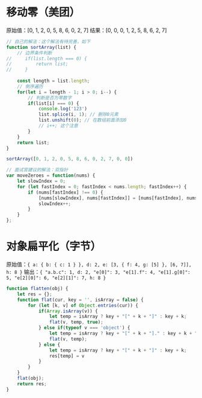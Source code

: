 # 移动零（美团）
原始值：[0, 1, 2, 0, 5, 8, 6, 0, 2, 7]
结果：[0, 0, 0, 1, 2, 5, 8, 6, 2, 7]

```javascript
// 自己的解法：这个解法有待完善，如下
function sortArray(list) {
    // 边界条件判断
//     if(list.length === 0) {
//         return list;
//     }
    
    const length = list.length;
    // 倒序遍历
    for(let i = length - 1; i > 0; i--) {
        // 判断是否为零数字
        if(list[i] === 0) {
            console.log('123')
            list.splice(i, 1); // 删除0元素
            list.unshift(0); // 在数组前面添加0
            // i++; 这个注意
        }
    }
    return list;
}

sortArray([0, 1, 2, 0, 5, 8, 6, 0, 2, 7, 0, 0])

// 面试官建议的解法：双指针
var moveZeroes = function(nums) {
    let slowIndex = 0;
    for (let fastIndex = 0; fastIndex < nums.length; fastIndex++) {
        if (nums[fastIndex] !== 0) {
            [nums[slowIndex], nums[fastIndex]] = [nums[fastIndex], nums[slowIndex]];
            slowIndex++;
        }
    }
};
```

# 对象扁平化（字节）
原始值：`{ a: { b: { c: 1 } }, d: 2, e: [3, { f: 4, g: [5] }, [6, 7]], h: 8 }`
输出：`{ "a.b.c": 1, d: 2, "e[0]": 3, "e[1].f": 4, "e[1].g[0]": 5, "e[2][0]": 6, "e[2][1]": 7, h: 8 }`

```javascript
function flatten(obj) {
    let res = {};
    function flat(cur, key = '', isArray = false) {
        for (let [k, v] of Object.entries(cur)) {
            if(Array.isArray(v)) {
                let temp = isArray ? key + "[" + k + "]" : key + k;
                flat(v, temp, true);
            } else if(typeof v === 'object') {
                let temp = isArray ? key + "[" + k + "]." : key + k + ".";
                flat(v, temp);
            } else {
                let temp = isArray ? key + "[" + k + "]" : key + k;
                res[temp] = v
            }
        }
    }
    flat(obj);
    return res;
}
```
